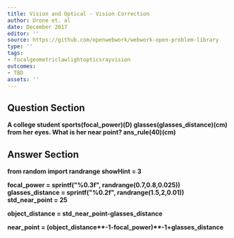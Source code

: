 ```yaml
---
title: Vision and Optical - Vision Correction
author: Urone et. al
date: December 2017
editor: ''
source: https://github.com/openwebwork/webwork-open-problem-library
type: ''
tags:
- focalgeometriclawlightopticsrayvision
outcomes:
- TBD
assets: ''
---
```


## Question Section 

<b>
A college student sports(focal_power)(D) glasses(glasses_distance)(cm) from her eyes. What is her near point?
ans_rule(40)(cm)



## Answer Section

from random import randrange
showHint = 3

focal_power = sprintf("%0.3f", randrange(0.7,0.8,0.025))
glasses_distance = sprintf("%0.2f", randrange(1.5,2,0.01))
std_near_point = 25

object_distance = std_near_point-glasses_distance

near_point = (object_distance**-1-focal_power)**-1+glasses_distance